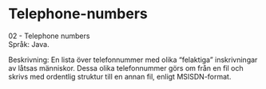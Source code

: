 # Telephone-numbers

02 - Telephone numbers<br />
Språk: Java.

Beskrivning: En lista över telefonnummer med olika “felaktiga” inskrivningar av låtsas
människor. Dessa olika telefonnummer görs om från en fil och skrivs med ordentlig struktur till
en annan fil, enligt MSISDN-format.
